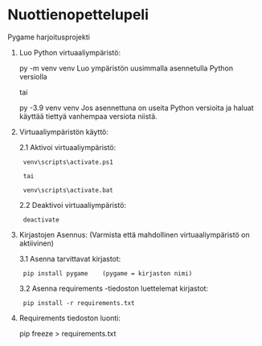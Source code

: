 # Nuottienopettelupeli
 Pygame harjoitusprojekti

1. Luo Python virtuaaliympäristö:

    py -m venv venv     Luo ympäristön uusimmalla asennetulla Python versiolla

    tai
    
    py -3.9 venv venv   Jos asennettuna on useita Python versioita ja haluat käyttää tiettyä vanhempaa versiota niistä.

2. Virtuaaliympäristön käyttö:
    
    2.1 Aktivoi virtuaaliympäristö:

        venv\scripts\activate.ps1

        tai

        venv\scripts\activate.bat
    
    2.2 Deaktivoi virtuaaliympäristö:

        deactivate

3. Kirjastojen Asennus:     (Varmista että mahdollinen virtuaaliympäristö on aktiivinen)

    3.1 Asenna tarvittavat kirjastot:

        pip install pygame    (pygame = kirjaston nimi)

    3.2 Asenna requirements -tiedoston luettelemat kirjastot:

        pip install -r requirements.txt

4. Requirements tiedoston luonti:

    pip freeze > requirements.txt
    